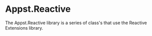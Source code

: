 # Appst.Reactive

The Appst.Reactive library is a series of class's that use the Reactive Extensions library.

